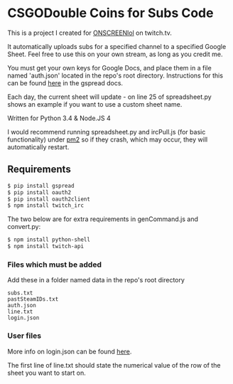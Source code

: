 # CSGODouble Coins for Subs Code
This is a project I created for [ONSCREENlol][craig] on twitch.tv.

It automatically uploads subs for a specified channel to a specified Google Sheet. Feel free to use this on your own stream, as long as you credit me.

You must get your own keys for Google Docs, and place them in a file named 'auth.json' located in the repo's root directory. Instructions for this can be found [here][docs] in the gspread docs.

Each day, the current sheet will update - on line 25 of spreadsheet.py shows an example if you want to use a custom sheet name.

Written for Python 3.4 & Node.JS 4

I would recommend running spreadsheet.py and ircPull.js (for basic functionality) under [pm2][PM2] so if they crash, which may occur, they will automatically restart.
## Requirements

``` sh
$ pip install gspread
$ pip install oauth2
$ pip install oauth2client
$ npm install twitch_irc
```
The two below are for extra requirements in genCommand.js and convert.py:
``` sh
$ npm install python-shell
$ npm install twitch-api
```
### Files which must be added
Add these in a folder named data in the repo's root directory
```
subs.txt
pastSteamIDs.txt
auth.json
line.txt
login.json
```

### User files

More info on login.json can be found [here][wiki].

The first line of line.txt should state the numerical value of the row of the sheet you want to start on.

[craig]: <twitch.tv/onscreenlol>
[docs]:<http://gspread.readthedocs.io/en/latest/oauth2.html>
[wiki]:<https://github.com/artemisbot/TwitchDoubleBot/wiki/login.json>
[pm2]:<https://github.com/Unitech/pm2>
